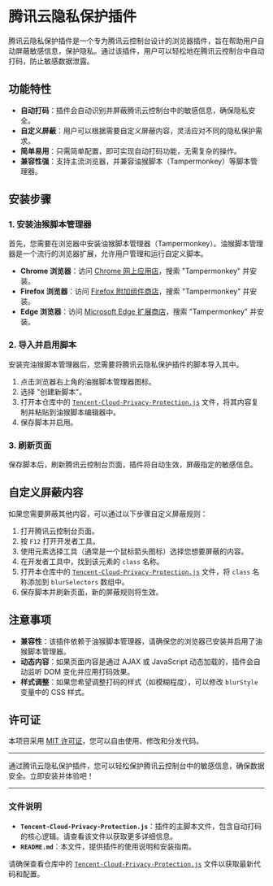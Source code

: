# 腾讯云隐私保护插件

腾讯云隐私保护插件是一个专为腾讯云控制台设计的浏览器插件，旨在帮助用户自动屏蔽敏感信息，保护隐私。通过该插件，用户可以轻松地在腾讯云控制台中自动打码，防止敏感数据泄露。

## 功能特性

- **自动打码**：插件会自动识别并屏蔽腾讯云控制台中的敏感信息，确保隐私安全。
- **自定义屏蔽**：用户可以根据需要自定义屏蔽内容，灵活应对不同的隐私保护需求。
- **简单易用**：只需简单配置，即可实现自动打码功能，无需复杂的操作。
- **兼容性强**：支持主流浏览器，并兼容油猴脚本（Tampermonkey）等脚本管理器。

## 安装步骤

### 1. 安装油猴脚本管理器
首先，您需要在浏览器中安装油猴脚本管理器（Tampermonkey）。油猴脚本管理器是一个流行的浏览器扩展，允许用户管理和运行自定义脚本。

- **Chrome 浏览器**：访问 [Chrome 网上应用店](https://chrome.google.com/webstore/category/extensions)，搜索 "Tampermonkey" 并安装。
- **Firefox 浏览器**：访问 [Firefox 附加组件商店](https://addons.mozilla.org/)，搜索 "Tampermonkey" 并安装。
- **Edge 浏览器**：访问 [Microsoft Edge 扩展商店](https://microsoftedge.microsoft.com/addons/Microsoft-Edge-Extensions-Home)，搜索 "Tampermonkey" 并安装。

### 2. 导入并启用脚本
安装完油猴脚本管理器后，您需要将腾讯云隐私保护插件的脚本导入其中。

1. 点击浏览器右上角的油猴脚本管理器图标。
2. 选择 "创建新脚本"。
3. 打开本仓库中的 [`Tencent-Cloud-Privacy-Protection.js`](./Tencent-Cloud-Privacy-Protection.js) 文件，将其内容复制并粘贴到油猴脚本编辑器中。
4. 保存脚本并启用。

### 3. 刷新页面
保存脚本后，刷新腾讯云控制台页面，插件将自动生效，屏蔽指定的敏感信息。

## 自定义屏蔽内容

如果您需要屏蔽其他内容，可以通过以下步骤自定义屏蔽规则：

1. 打开腾讯云控制台页面。
2. 按 `F12` 打开开发者工具。
3. 使用元素选择工具（通常是一个鼠标箭头图标）选择您想要屏蔽的内容。
4. 在开发者工具中，找到该元素的 `class` 名称。
5. 打开本仓库中的 [`Tencent-Cloud-Privacy-Protection.js`](./Tencent-Cloud-Privacy-Protection.js) 文件，将 `class` 名称添加到 `blurSelectors` 数组中。
6. 保存脚本并刷新页面，新的屏蔽规则将生效。

## 注意事项

- **兼容性**：该插件依赖于油猴脚本管理器，请确保您的浏览器已安装并启用了油猴脚本管理器。
- **动态内容**：如果页面内容是通过 AJAX 或 JavaScript 动态加载的，插件会自动监听 DOM 变化并应用打码效果。
- **样式调整**：如果您希望调整打码的样式（如模糊程度），可以修改 `blurStyle` 变量中的 CSS 样式。

## 许可证

本项目采用 [MIT 许可证](https://opensource.org/licenses/MIT)，您可以自由使用、修改和分发代码。

---

通过腾讯云隐私保护插件，您可以轻松保护腾讯云控制台中的敏感信息，确保数据安全。立即安装并体验吧！

---

### 文件说明
- **`Tencent-Cloud-Privacy-Protection.js`**：插件的主脚本文件，包含自动打码的核心逻辑。请查看该文件以获取更多详细信息。
- **`README.md`**：本文件，提供插件的使用说明和安装指南。

请确保查看仓库中的 [`Tencent-Cloud-Privacy-Protection.js`](./Tencent-Cloud-Privacy-Protection.js) 文件以获取最新代码和配置。
